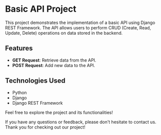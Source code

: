 # Basic API Project

This project demonstrates the implementation of a basic API using Django REST Framework. The API allows users to perform CRUD (Create, Read, Update, Delete) operations on data stored in the backend.

## Features

- **GET Request**: Retrieve data from the API.
- **POST Request**: Add new data to the API.

## Technologies Used

- Python
- Django
- Django REST Framework

Feel free to explore the project and its functionalities!

If you have any questions or feedback, please don't hesitate to contact us. Thank you for checking out our project!
